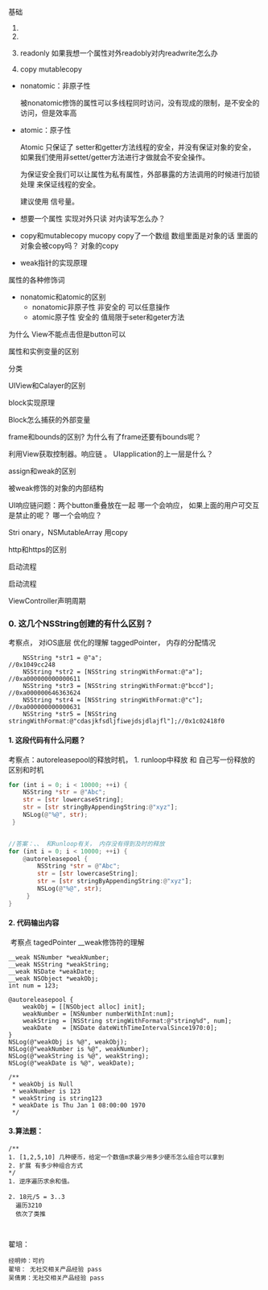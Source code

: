 基础

1. 

3. 

4. readonly 如果我想一个属性对外readobly对内readwrite怎么办

5. copy mutablecopy

- nonatomic：非原子性

  被nonatomic修饰的属性可以多线程同时访问，没有现成的限制，是不安全的访问，但是效率高

- atomic：原子性

  Atomic 只保证了 setter和getter方法线程的安全，并没有保证对象的安全，如果我们使用非settet/getter方法进行才做就会不安全操作。

  为保证安全我们可以让属性为私有属性，外部暴露的方法调用的时候进行加锁处理 来保证线程的安全。

  建议使用  信号量。

- 想要一个属性 实现对外只读  对内读写怎么办？
- copy和mutablecopy   mucopy copy了一个数组 数组里面是对象的话 里面的对象会被copy吗？ 对象的copy
- weak指针的实现原理



属性的各种修饰词

- nonatomic和atomic的区别
  - nonatomic非原子性  非安全的  可以任意操作
  - atomic原子性  安全的  值局限于seter和geter方法





为什么 View不能点击但是button可以



属性和实例变量的区别

分类

UIView和Calayer的区别

block实现原理

Block怎么捕获的外部变量

frame和bounds的区别? 为什么有了frame还要有bounds呢？

利用View获取控制器。响应链 。   UIapplication的上一层是什么？

assign和weak的区别

被weak修饰的对象的内部结构

UI响应链问题：两个button重叠放在一起  哪一个会响应， 如果上面的用户可交互是禁止的呢？ 哪一个会响应？

Stri	onary，NSMutableArray 用copy	

http和https的区别 

启动流程

启动流程

ViewController声明周期





### 0. 这几个NSString创建的有什么区别？

考察点， 对iOS底层 优化的理解  taggedPointer， 内存的分配情况

```objc
    NSString *str1 = @"a";                                          //0x1049cc248
    NSString *str2 = [NSString stringWithFormat:@"a"];              //0xa000000000000611
    NSString *str3 = [NSString stringWithFormat:@"bccd"];           //0xa000000646363624
    NSString *str4 = [NSString stringWithFormat:@"c"];              //0xa000000000000631
    NSString *str5 = [NSString stringWithFormat:@"cdasjkfsdljfiwejdsjdlajfl"];//0x1c02418f0
```

#### 1. 这段代码有什么问题？

考察点：autoreleasepool的释放时机， 1. runloop中释放 和 自己写一份释放的区别和时机

```rust
for (int i = 0; i < 10000; ++i) { 
    NSString *str = @"Abc"; 
    str = [str lowercaseString]; 
    str = [str stringByAppendingString:@"xyz"];
    NSLog(@"%@", str); 
 }


//答案：、、 和Runloop有关， 内存没有得到及时的释放
for (int i = 0; i < 10000; ++i) { 
    @autoreleasepool { 
        NSString *str = @"Abc"; 
        str = [str lowercaseString];
        str = [str stringByAppendingString:@"xyz"]; 
        NSLog(@"%@", str);
     } 
}
```

#### 2. 代码输出内容  

​	考察点  tagedPointer    __weak修饰符的理解

```objc
__weak NSNumber *weakNumber;
__weak NSString *weakString;
__weak NSDate *weakDate;
__weak NSObject *weakObj;
int num = 123;

@autoreleasepool {
    weakObj = [[NSObject alloc] init];
    weakNumber = [NSNumber numberWithInt:num];
    weakString = [NSString stringWithFormat:@"string%d", num];
    weakDate   = [NSDate dateWithTimeIntervalSince1970:0];
}
NSLog(@"weakObj is %@", weakObj);
NSLog(@"weakNumber is %@", weakNumber);
NSLog(@"weakString is %@", weakString);
NSLog(@"weakDate is %@", weakDate);

/**
 * weakObj is Null
 * weakNumber is 123
 * weakString is string123
 * weakDate is Thu Jan 1 08:00:00 1970
 */
```

#### 3.算法题：

```objc
/**
1. [1,2,5,10] 几种硬币，给定一个数值m求最少用多少硬币怎么组合可以拿到
2. 扩展 有多少种组合方式
*/
1. 逆序遍历求余和值。
  
2. 18元/5 = 3..3
  遍历3210
  依次了类推



```









翟培：

```
经明帅：可约
翟培： 无社交相关产品经验 pass
吴倩男：无社交相关产品经验 pass
```







